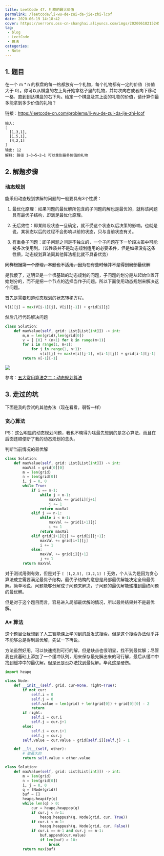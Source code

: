 ```yaml
---
title: LeetCode 47. 礼物的最大价值
permalink: /leetcode/li-wu-de-zui-da-jie-zhi-lcof
date: 2020-06-19 14:18:42
cover: https://xerrors.oss-cn-shanghai.aliyuncs.com/imgs/20200618215245.png
tag: 
 - blog
 - LeetCode
 - 算法
categories:
 - Note
---
```


## 1. 题目

在一个 m * n 的棋盘的每一格都放有一个礼物，每个礼物都有一定的价值（价值大于 0）。你可以从棋盘的左上角开始拿格子里的礼物，并每次向右或者向下移动一格、直到到达棋盘的右下角。给定一个棋盘及其上面的礼物的价值，请计算你最多能拿到多少价值的礼物？

链接：https://leetcode-cn.com/problems/li-wu-de-zui-da-jie-zhi-lcof

```
输入: 
[
  [1,3,1],
  [1,5,1],
  [4,2,1]
]
输出: 12
解释: 路径 1→3→5→2→1 可以拿到最多价值的礼物
```

<!-- more -->

## 2. 解题步骤

### 动态规划

能采用动态规划求解的问题的一般要具有3个性质：

1. 最优化原理：如果问题的最优解所包含的子问题的解也是最优的，就称该问题具有最优子结构，即满足最优化原理。

2. 无后效性：即某阶段状态一旦确定，就不受这个状态以后决策的影响。也就是说，某状态以后的过程不会影响以前的状态，只与当前状态有关。

3. 有重叠子问题：即子问题之间是不独立的，一个子问题在下一阶段决策中可能被多次使用到。（该性质并不是动态规划适用的必要条件，但是如果没有这条性质，动态规划算法同其他算法相比就不具备优势）

~~同样根据第一个原理，本题也不适用。因为在有些时候并不是得到局部最优解~~

是我傻了，这明显是一个很基础的动态规划的问题，子问题的划分是从起始位置开始划分的，而不是把一个节点的选择当作子问题。所以下面使用动态规划来解决这个问题。

首先是需要知道动态规划的状态转移方程。

```python
V[i][j] = max(V[i-1][j], V[i][j-1]) + grid[i][j]
```

然后几行代码解决问题

```python
class Solution:
    def maxValue(self, grid: List[List[int]]) -> int:
        m,n = len(grid),len(grid[0])
        v = [ [0] * (n+1) for k in range(m+1)]
        for i in range(1, m+1):
            for j in range(1, n+1):
                v[i][j] += max(v[i][j-1], v[i-1][j]) + grid[i-1][j-1]
        return v[-1][-1]
```

![](https://xerrors.oss-cn-shanghai.aliyuncs.com/imgs/20200619141810.png)

参考：[五大常用算法之二：动态规划算法](https://www.cnblogs.com/steven_oyj/archive/2010/05/22/1741374.html)

## 3. 走过的坑

下面是我的尝试的其他办法（现在看看，弱智一样）

###  贪心算法

PS：这么明显的动态规划问题，我也不晓得为啥最先想到的是贪心算法，而且在后面还顺便断了我的动态规划的念头。

判断当前情况的最优解

```python
class Solution:
    def maxValue(self, grid: List[List[int]]) -> int:
        maxVal = grid[0][0]
        m = len(grid)
        n = len(grid[0])
        i, j = 0, 0
        while True:
            if i == m-1:
                while j < n-1:
                    maxVal += grid[i][j+1]
                    j += 1
                return maxVal
            elif j == n-1:
                while i < m-1:
                    maxVal += grid[i+1][j]
                    i += 1
                return maxVal
            elif grid[i+1][j] >= grid[i][j+1]:
                maxVal += grid[i+1][j]
                i += 1
            else:
                maxVal += grid[i][j+1]
                j += 1
        return maxVal
```

对于测试用例有效，但是对于 `[ [1,2,5], [3,2,1] ]` 无效，个人认为是因为贪心算法成立需要满足最优子结构，最优子结构的意思是局部最优解能决定全局最优解。简单地说，问题能够分解成子问题来解决，子问题的最优解能递推到最终问题的最优解。

但是对于这个题目而言，容易进入局部最优解的情况，所以最终结果并不是最优解。

### A* 算法

这个题目让我想到了人工智能课上学习到的启发式搜索，但是这个搜索办法似乎并不能够总是得到最优解，先试一下再说。

方法虽然好用，可以快速找到可行的解，但是缺点也很明显，找不到最优解；尽管我在此基础上添加了一个缓冲队列，用来保存最先解出来的可行解，最后从缓冲中找到缓冲中的最优解。但是还是没办法找到最优解。毕竟这是硬伤。

```python
import heapq

class Node:
    def __init__(self, grid, cur=None, right=True):
        if not cur:
            self.i = 0
            self.j = 0
            self.value = len(grid) + len(grid[0]) + grid[0][0] - 2
            return
        if right:
            self.i = cur.i
            self.j = cur.j+1
        else:
            self.i = cur.i+1
            self.j = cur.j
        self.value = cur.value + grid[self.i][self.j] - 1

    def __lt__(self, other):
        # 取最大的
        return self.value > other.value

class Solution:
    def maxValue(self, grid: List[List[int]]) -> int:
        m = len(grid)
        n = len(grid[0])
        i, j = 0, 0
        q = [Node(grid)]
        buf = []
        heapq.heapify(q)
        while len(q) > 0:
            cur = heapq.heappop(q)
            if cur.j < n-1:
                heapq.heappush(q, Node(grid, cur, True))
            if cur.i < m-1:
                heapq.heappush(q, Node(grid, cur, False))
            if cur.i == m-1 and cur.j == n-1:
                buf.append(cur.value)
                if len(buf) > 10:
                    break
        return max(buf)
```